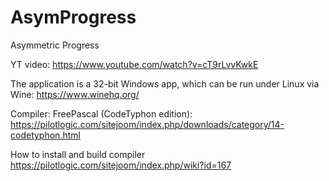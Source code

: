 # AsymProgress
Asymmetric Progress

YT video:  https://www.youtube.com/watch?v=cT9rLvvKwkE

The application is a 32-bit Windows app, which can be run under Linux via Wine: https://www.winehq.org/

Compiler: FreePascal (CodeTyphon edition): https://pilotlogic.com/sitejoom/index.php/downloads/category/14-codetyphon.html

How to install and build compiler https://pilotlogic.com/sitejoom/index.php/wiki?id=167
